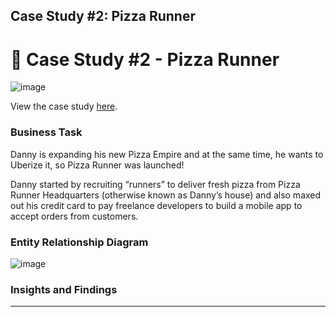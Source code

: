## Case Study #2: Pizza Runner
# 🍕 Case Study #2 - Pizza Runner
![image](https://user-images.githubusercontent.com/112572789/215105232-16243828-4287-4073-b3d2-163eadd7cecd.png)

View the case study [here](https://8weeksqlchallenge.com/case-study-2/).

### Business Task
Danny is expanding his new Pizza Empire and at the same time, he wants to Uberize it, so Pizza Runner was launched!

Danny started by recruiting “runners” to deliver fresh pizza from Pizza Runner Headquarters (otherwise known as Danny’s house) and also maxed out his credit card to pay freelance developers to build a mobile app to accept orders from customers. 

### Entity Relationship Diagram

![image](https://user-images.githubusercontent.com/81607668/127271531-0b4da8c7-8b24-4a14-9093-0795c4fa037e.png)

### Insights and Findings

***
